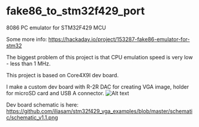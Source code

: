 # fake86_to_stm32f429_port
8086 PC emulator for STM32F429 MCU

Some more info: https://hackaday.io/project/153287-fake86-emulator-for-stm32  

The biggest problem of this project is that CPU emulation speed is very low - less than 1 MHz.


This project is based on Core4X9I dev board.


I make a custom dev board with R-2R DAC for creating VGA image, holder for microSD card and USB A connector.
![Alt text](ModuleSchematic.png?raw=true "Image")


Dev board schematic is here: https://github.com/iliasam/stm32f429_vga_examples/blob/master/schematic/schematic_v1.1.png


